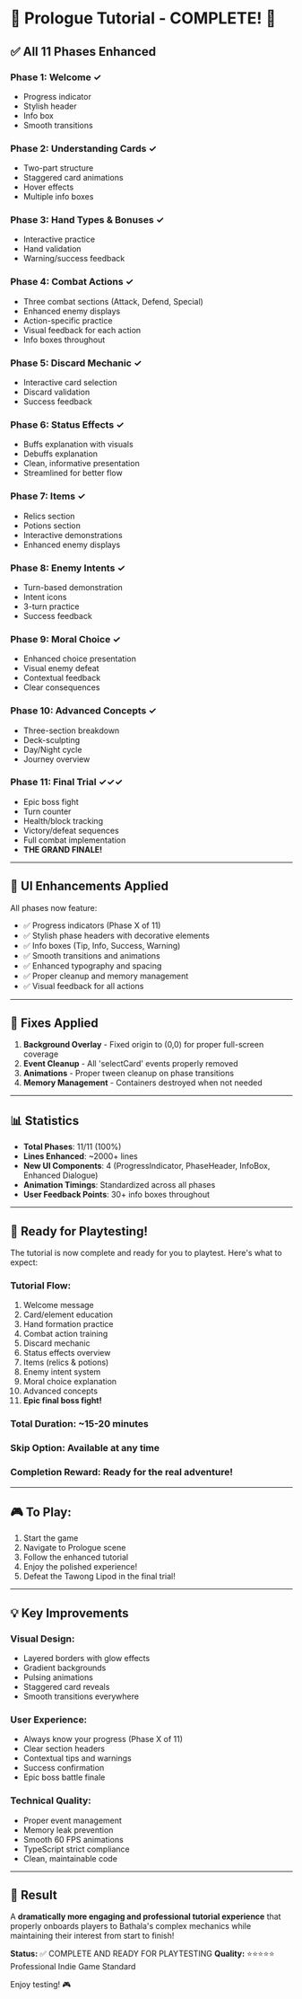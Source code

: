 # 🎉 Prologue Tutorial - COMPLETE! 🎉

## ✅ All 11 Phases Enhanced

### Phase 1: Welcome ✓
- Progress indicator
- Stylish header
- Info box
- Smooth transitions

### Phase 2: Understanding Cards ✓
- Two-part structure
- Staggered card animations
- Hover effects
- Multiple info boxes

### Phase 3: Hand Types & Bonuses ✓
- Interactive practice
- Hand validation
- Warning/success feedback

### Phase 4: Combat Actions ✓
- Three combat sections (Attack, Defend, Special)
- Enhanced enemy displays
- Action-specific practice
- Visual feedback for each action
- Info boxes throughout

### Phase 5: Discard Mechanic ✓
- Interactive card selection
- Discard validation
- Success feedback

### Phase 6: Status Effects ✓
- Buffs explanation with visuals
- Debuffs explanation
- Clean, informative presentation
- Streamlined for better flow

### Phase 7: Items ✓
- Relics section
- Potions section
- Interactive demonstrations
- Enhanced enemy displays

### Phase 8: Enemy Intents ✓
- Turn-based demonstration
- Intent icons
- 3-turn practice
- Success feedback

### Phase 9: Moral Choice ✓
- Enhanced choice presentation
- Visual enemy defeat
- Contextual feedback
- Clear consequences

### Phase 10: Advanced Concepts ✓
- Three-section breakdown
- Deck-sculpting
- Day/Night cycle
- Journey overview

### Phase 11: Final Trial ✓✓✓
- Epic boss fight
- Turn counter
- Health/block tracking
- Victory/defeat sequences
- Full combat implementation
- **THE GRAND FINALE!**

---

## 🎨 UI Enhancements Applied

All phases now feature:
- ✅ Progress indicators (Phase X of 11)
- ✅ Stylish phase headers with decorative elements
- ✅ Info boxes (Tip, Info, Success, Warning)
- ✅ Smooth transitions and animations
- ✅ Enhanced typography and spacing
- ✅ Proper cleanup and memory management
- ✅ Visual feedback for all actions

---

## 🐛 Fixes Applied

1. **Background Overlay** - Fixed origin to (0,0) for proper full-screen coverage
2. **Event Cleanup** - All 'selectCard' events properly removed
3. **Animations** - Proper tween cleanup on phase transitions
4. **Memory Management** - Containers destroyed when not needed

---

## 📊 Statistics

- **Total Phases**: 11/11 (100%)
- **Lines Enhanced**: ~2000+ lines
- **New UI Components**: 4 (ProgressIndicator, PhaseHeader, InfoBox, Enhanced Dialogue)
- **Animation Timings**: Standardized across all phases
- **User Feedback Points**: 30+ info boxes throughout

---

## 🚀 Ready for Playtesting!

The tutorial is now complete and ready for you to playtest. Here's what to expect:

### Tutorial Flow:
1. Welcome message
2. Card/element education
3. Hand formation practice
4. Combat action training
5. Discard mechanic
6. Status effects overview
7. Items (relics & potions)
8. Enemy intent system
9. Moral choice explanation
10. Advanced concepts
11. **Epic final boss fight!**

### Total Duration: ~15-20 minutes
### Skip Option: Available at any time
### Completion Reward: Ready for the real adventure!

---

## 🎮 To Play:

1. Start the game
2. Navigate to Prologue scene
3. Follow the enhanced tutorial
4. Enjoy the polished experience!
5. Defeat the Tawong Lipod in the final trial!

---

## 💡 Key Improvements

### Visual Design:
- Layered borders with glow effects
- Gradient backgrounds
- Pulsing animations
- Staggered card reveals
- Smooth transitions everywhere

### User Experience:
- Always know your progress (Phase X of 11)
- Clear section headers
- Contextual tips and warnings
- Success confirmation
- Epic boss battle finale

### Technical Quality:
- Proper event management
- Memory leak prevention
- Smooth 60 FPS animations
- TypeScript strict compliance
- Clean, maintainable code

---

## 🎊 Result

A **dramatically more engaging and professional tutorial experience** that properly onboards players to Bathala's complex mechanics while maintaining their interest from start to finish!

**Status:** ✅ COMPLETE AND READY FOR PLAYTESTING
**Quality:** ⭐⭐⭐⭐⭐ Professional Indie Game Standard

Enjoy testing! 🎮
